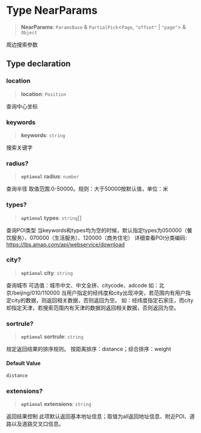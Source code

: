 # Type NearParams

> **NearParams**: `ParamsBase` & `PartialPick`\<`Page`, `"offset"` \| `"page"`\> & `Object`

周边搜索参数

## Type declaration

### location

> **location**: `Position`

查询中心坐标

### keywords

> **keywords**: `string`

搜索关键字

### radius?

> **`optional`** **radius**: `number`

查询半径
取值范围:0-50000。规则：大于50000按默认值，单位：米

### types?

> **`optional`** **types**: `string`[]

查询POI类型
当keywords和types均为空的时候，默认指定types为050000（餐饮服务）、070000（生活服务）、120000（商务住宅）
详细查看POI分类编码: https://lbs.amap.com/api/webservice/download

### city?

> **`optional`** **city**: `string`

查询城市
可选值：城市中文、中文全拼、citycode、adcode
如：北京/beijing/010/110000
当用户指定的经纬度和city出现冲突，若范围内有用户指定city的数据，则返回相关数据，否则返回为空。
如：经纬度指定石家庄，而city却指定天津，若搜索范围内有天津的数据则返回相关数据，否则返回为空。

### sortrule?

> **`optional`** **sortrule**: `string`

规定返回结果的排序规则。
按距离排序：distance；综合排序：weight

#### Default Value

```ts
distance
```

### extensions?

> **`optional`** **extensions**: `string`

返回结果控制
此项默认返回基本地址信息；取值为all返回地址信息、附近POI、道路以及道路交叉口信息。
